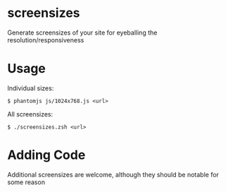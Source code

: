 screensizes
===========

Generate screensizes of your site for eyeballing the resolution/responsiveness


Usage
=====

Individual sizes:
```
$ phantomjs js/1024x768.js <url>
```

All screensizes:
```
$ ./screensizes.zsh <url>
```


Adding Code
===========

Additional screensizes are welcome, although they should be notable for some reason
